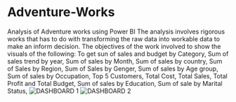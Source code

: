 # Adventure-Works
Analysis of Adventure works using Power BI
The analysis involves rigorous works that has to do with transforming the raw data into workable data to make an inform decision.
The objectives of the work involved to show the visuals of the following:
  To get sun of sales and budget by Category,
  Sum of sales trend by year,
  Sum of sales by Month,
  Sum of sales by country,
  Sum of Sales by Region,
  Sum of Sales by Genger,
  Sum of sales by Age group,
  Sum of sales by Occupation,
  Top 5 Customers,
  Total Cost, Total Sales, Total Profit and Total Budget,
  Sum of sales by Education,
  Sum of sale by Marital Status,
![DASHBOARD 1](https://github.com/user-attachments/assets/f2de90f2-9a82-4ae1-99f9-0341964cb2d8)
![DASHBOARD 2](https://github.com/user-attachments/assets/b0a6885f-f7e4-48fa-9a97-97c35220db42)

